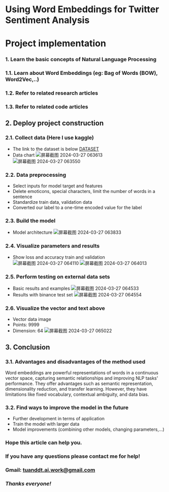 # **Using Word Embeddings for Twitter Sentiment Analysis**
# **Project implementation**
### **1. Learn the basic concepts of Natural Language Processing**
### **1.1. Learn about Word Embeddings (eg: Bag of Words (BOW), Word2Vec,..)**
### **1.2. Refer to related research articles**
### **1.3. Refer to related code articles**
## **2. Deploy project construction**
### **2.1. Collect data (Here I use kaggle)**
- The link to the dataset is below
[DATASET](https://www.kaggle.com/datasets/jp797498e/twitter-entity-sentiment-analysis?select=twitter_training.csv)
- Data chart
![屏幕截图 2024-03-27 063613](https://github.com/FPT-ThaiTuan/Using-Word-Embeddings-for-Twitter-Sentiment-Analysis/assets/105273233/75ee6fec-e2bd-4a63-a0e4-6aa6c4a60829)
![屏幕截图 2024-03-27 063550](https://github.com/FPT-ThaiTuan/Using-Word-Embeddings-for-Twitter-Sentiment-Analysis/assets/105273233/c30dda82-ac62-4c1c-95f4-96a7c6eea4db)
### **2.2. Data preprocessing**
- Select inputs for model target and features
- Delete emoticons, special characters, limit the number of words in a sentence
- Standardize train data, validation data
- Converted our label to a one-time encoded value for the label
### **2.3. Build the model**
- Model architecture
![屏幕截图 2024-03-27 063833](https://github.com/FPT-ThaiTuan/Using-Word-Embeddings-for-Twitter-Sentiment-Analysis/assets/105273233/b1964c29-d104-4dff-b03a-c539686cd193)
### **2.4. Visualize parameters and results**
- Show loss and accuracy train and validation
![屏幕截图 2024-03-27 064110](https://github.com/FPT-ThaiTuan/Using-Word-Embeddings-for-Twitter-Sentiment-Analysis/assets/105273233/ae582be9-61ab-4617-ac83-13d7322e42e3)
![屏幕截图 2024-03-27 064013](https://github.com/FPT-ThaiTuan/Using-Word-Embeddings-for-Twitter-Sentiment-Analysis/assets/105273233/25c1621d-9c20-4c0b-8fe6-1b94f90691b5)
### **2.5. Perform testing on external data sets**
- Basic results and examples
![屏幕截图 2024-03-27 064533](https://github.com/FPT-ThaiTuan/Using-Word-Embeddings-for-Twitter-Sentiment-Analysis/assets/105273233/9c365d53-4d09-4d87-bd8c-afc661d81240)
- Results with binance test set
![屏幕截图 2024-03-27 064554](https://github.com/FPT-ThaiTuan/Using-Word-Embeddings-for-Twitter-Sentiment-Analysis/assets/105273233/675a6ee5-4016-4822-b20e-95735b0071ca)
### **2.6. Visualize the vector and text above**
- Vector data image 
- Points: 9999
- Dimension: 64
![屏幕截图 2024-03-27 065022](https://github.com/FPT-ThaiTuan/Using-Word-Embeddings-for-Twitter-Sentiment-Analysis/assets/105273233/73e1f19e-808d-47d0-a570-69aa53ff0841)
## **3. Conclusion**
### **3.1. Advantages and disadvantages of the method used**
Word embeddings are powerful representations of words in a continuous vector space, capturing semantic relationships and improving NLP tasks' performance. They offer advantages such as semantic representation, dimensionality reduction, and transfer learning. However, they have limitations like fixed vocabulary, contextual ambiguity, and data bias. 
### **3.2. Find ways to improve the model in the future**
- Further development in terms of application
- Train the model with larger data
- Model improvements (combining other models, changing parameters,...)


### **Hope this article can help you.**
### **If you have any questions please contact me for help!**
### **Gmail: tuanddt.ai.work@gmail.com**

### ***Thanks everyone!***

